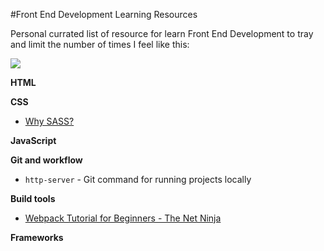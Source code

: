#Front End Development Learning Resources

Personal currated list of resource for learn Front End Development to tray and limit the number of times I feel like this:

![](https://cdn-images-1.medium.com/max/800/1*ZSCCDkj9CPKMxqjhmkUibw.gif)

**HTML**

**CSS**

  * [Why SASS?](http://alistapart.com/article/why-sass)

**JavaScript**

**Git and workflow**

  * `http-server` - Git command for running projects locally

**Build tools**

  * [Webpack Tutorial for Beginners - The Net Ninja](https://www.youtube.com/watch?list=PL4cUxeGkcC9iTQ3J5oa6orDIMQKKxl8dC&v=ytRnPV0kRN0)

**Frameworks**
